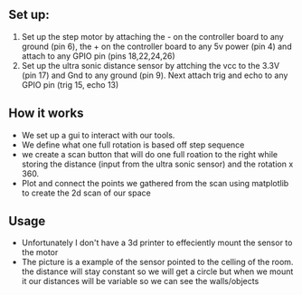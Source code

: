 Set up:
---


1.  Set up the step motor by attaching the - on the controller board to any ground (pin 6), the + on the controller board to any 5v power (pin 4) and attach to any GPIO pin (pins 18,22,24,26)
2.  Set up the ultra sonic distance sensor by attching the vcc to the 3.3V (pin 17) and Gnd to any ground (pin 9). Next attach trig and echo to any GPIO pin (trig 15, echo 13)


How it works
---
- We set up a gui to interact with our tools.
- We define what one full rotation is based off step sequence
- we create a scan button that will do one full roation to the right while storing the distance (input from the ultra sonic sensor) and the rotation x 360.
- Plot and connect the points we gathered from the scan using matplotlib to create the 2d scan of our space

Usage
---
- Unfortunately I don't have a 3d printer to effeciently mount the sensor to the motor
- The picture is a example of the sensor pointed to the celling of the room. the distance will stay constant so we will get a circle but when we mount it our distances will be variable so we can see the walls/objects

